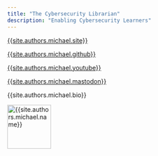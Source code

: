 ```yaml
---
title: "The Cybersecurity Librarian"
description: "Enabling Cybersecurity Learners"
---
```


<!-- Begin post excerpts, let's highlight the first 4 posts on top -->
<p><a rel="me" href="{{site.authors.michael.site}}">{{site.authors.michael.site}}</a></p>
<p><a rel="me" href="{{site.authors.michael.github}}">{{site.authors.michael.github}}</a></p>
<p><a rel="me" href="{{site.authors.michael.youtube}}">{{site.authors.michael.youtube}}</a></p>
<p><a rel="me" href="{{site.authors.michael.mastodon}}">{{site.authors.michael.mastodon}}</a></p>
<p class="excerpt">{{site.authors.michael.bio}}</p>
<div class="col-md-3 text-right">
    <img alt="{{site.authors.michael.name}}" src="{{site.baseurl}}/{{site.authors.michael.avatar}}" class="rounded-circle" height="100" width="100">
</div>    
  